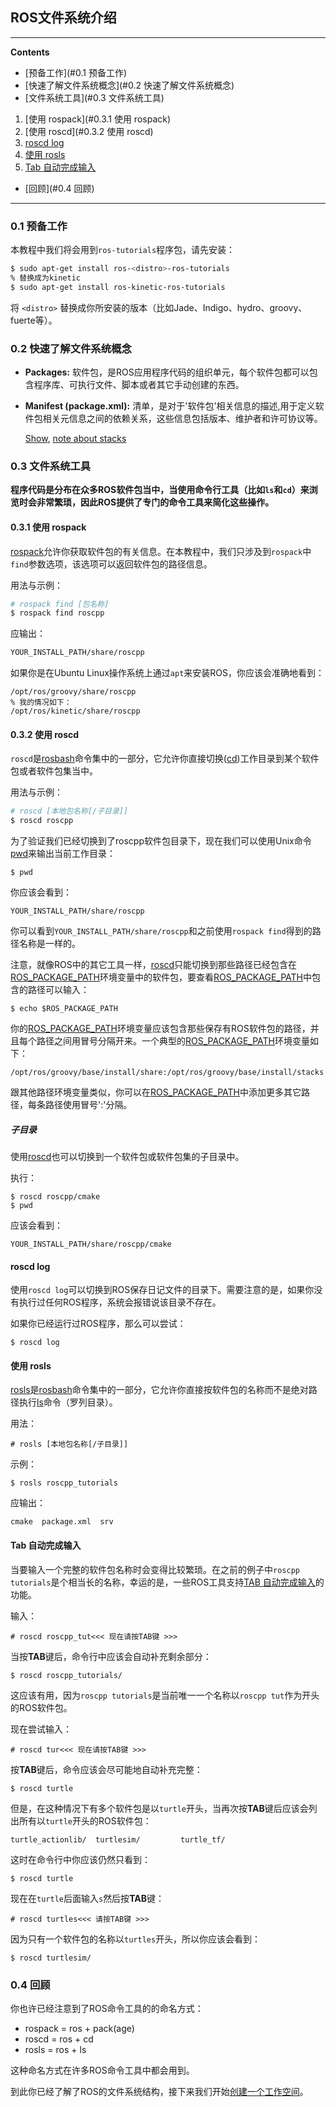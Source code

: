 ## ROS文件系统介绍

---

**Contents**

-   [预备工作](#0.1 预备工作)
-   [快速了解文件系统概念](#0.2 快速了解文件系统概念)
-   [文件系统工具](#0.3 文件系统工具)
   1.  [使用 rospack](#0.3.1 使用 rospack)
   2.  [使用 roscd](#0.3.2 使用 roscd)
   3.  [roscd log](http://wiki.ros.org/cn/ROS/Tutorials/NavigatingTheFilesystem#cn.2BAC8-ROS.2BAC8-Tutorials.2BAC8-catkin.2BAC8-NavigatingTheFilesystem.roscd_log)
   4.  [使用 rosls](http://wiki.ros.org/cn/ROS/Tutorials/NavigatingTheFilesystem#cn.2BAC8-ROS.2BAC8-Tutorials.2BAC8-catkin.2BAC8-NavigatingTheFilesystem.A.2BT391KA_rosls)
   5.  [Tab 自动完成输入](http://wiki.ros.org/cn/ROS/Tutorials/NavigatingTheFilesystem#cn.2BAC8-ROS.2BAC8-Tutorials.2BAC8-catkin.2BAC8-NavigatingTheFilesystem.Tab_.2BgepSqFuMYhCPk1Fl-)
-   [回顾](#0.4 回顾)
---

### 0.1 预备工作

本教程中我们将会用到`ros-tutorials`程序包，请先安装： 

```bash
$ sudo apt-get install ros-<distro>-ros-tutorials
% 替换成为kinetic
$ sudo apt-get install ros-kinetic-ros-tutorials
```

将 `<distro>` 替换成你所安装的版本（比如Jade、Indigo、hydro、groovy、fuerte等）。 

### 0.2 快速了解文件系统概念

- **Packages:** 软件包，是ROS应用程序代码的组织单元，每个软件包都可以包含程序库、可执行文件、脚本或者其它手动创建的东西。 
- **Manifest (package.xml):** 清单，是对于'软件包'相关信息的描述,用于定义软件包相关元信息之间的依赖关系，这些信息包括版本、维护者和许可协议等。 

   [Show](http://wiki.ros.org/cn/ROS/Tutorials/NavigatingTheFilesystem), [note about stacks](http://wiki.ros.org/cn/ROS/Tutorials/NavigatingTheFilesystem)      

### 0.3 文件系统工具

**程序代码是分布在众多ROS软件包当中，当使用命令行工具（比如`ls`和`cd`）来浏览时会非常繁琐，因此ROS提供了专门的命令工具来简化这些操作。** 

#### 0.3.1 使用 rospack

[rospack](http://wiki.ros.org/rospack)允许你获取软件包的有关信息。在本教程中，我们只涉及到`rospack`中`find`参数选项，该选项可以返回软件包的路径信息。 

用法与示例： 

```bash
# rospack find [包名称]
$ rospack find roscpp
```

应输出： 

```bash
YOUR_INSTALL_PATH/share/roscpp
```

如果你是在Ubuntu Linux操作系统上通过`apt`来安装ROS，你应该会准确地看到： 

```
/opt/ros/groovy/share/roscpp
% 我的情况如下：
/opt/ros/kinetic/share/roscpp
```

#### 0.3.2 使用 roscd

`roscd`是[rosbash](http://wiki.ros.org/rosbash)命令集中的一部分，它允许你直接切换([cd](http://ss64.com/bash/cd.html))工作目录到某个软件包或者软件包集当中。 

用法与示例： 

```bash
# roscd [本地包名称[/子目录]]
$ roscd roscpp
```

为了验证我们已经切换到了roscpp软件包目录下，现在我们可以使用Unix命令[pwd](http://ss64.com/bash/pwd.html)来输出当前工作目录： 

```
$ pwd
```

你应该会看到： 

```
YOUR_INSTALL_PATH/share/roscpp
```

你可以看到`YOUR_INSTALL_PATH/share/roscpp`和之前使用`rospack find`得到的路径名称是一样的。 

注意，就像ROS中的其它工具一样，[roscd](http://wiki.ros.org/roscd)只能切换到那些路径已经包含在[ROS_PACKAGE_PATH](http://wiki.ros.org/ROS/EnvironmentVariables#ROS_PACKAGE_PATH)环境变量中的软件包，要查看[ROS_PACKAGE_PATH](http://wiki.ros.org/ROS/EnvironmentVariables#ROS_PACKAGE_PATH)中包含的路径可以输入： 

```
$ echo $ROS_PACKAGE_PATH
```

你的[ROS_PACKAGE_PATH](http://wiki.ros.org/ROS/EnvironmentVariables#ROS_PACKAGE_PATH)环境变量应该包含那些保存有ROS软件包的路径，并且每个路径之间用冒号分隔开来。一个典型的[ROS_PACKAGE_PATH](http://wiki.ros.org/ROS/EnvironmentVariables#ROS_PACKAGE_PATH)环境变量如下： 

```
/opt/ros/groovy/base/install/share:/opt/ros/groovy/base/install/stacks
```

跟其他路径环境变量类似，你可以在[ROS_PACKAGE_PATH](http://wiki.ros.org/ROS/EnvironmentVariables#ROS_PACKAGE_PATH)中添加更多其它路径，每条路径使用冒号':'分隔。 

##### 子目录

使用[roscd](http://wiki.ros.org/roscd)也可以切换到一个软件包或软件包集的子目录中。 

执行： 

```
$ roscd roscpp/cmake
$ pwd
```

应该会看到： 

```
YOUR_INSTALL_PATH/share/roscpp/cmake
```

#### roscd log

使用`roscd log`可以切换到ROS保存日记文件的目录下。需要注意的是，如果你没有执行过任何ROS程序，系统会报错说该目录不存在。 

如果你已经运行过ROS程序，那么可以尝试： 

```
$ roscd log
```

#### 使用 rosls

[rosls](http://wiki.ros.org/rosbash#rosls)是[rosbash](http://wiki.ros.org/rosbash)命令集中的一部分，它允许你直接按软件包的名称而不是绝对路径执行[ls](http://ss64.com/bash/ls.html)命令（罗列目录）。 

用法： 

```
# rosls [本地包名称[/子目录]]
```

示例： 

```
$ rosls roscpp_tutorials
```

应输出： 

```
cmake  package.xml  srv
```

#### Tab 自动完成输入

当要输入一个完整的软件包名称时会变得比较繁琐。在之前的例子中`roscpp tutorials`是个相当长的名称，幸运的是，一些ROS工具支持[TAB 自动完成输入](http://en.wikipedia.org/wiki/Command_line_completion)的功能。 

输入： 

```
# roscd roscpp_tut<<< 现在请按TAB键 >>>
```

当按**TAB**键后，命令行中应该会自动补充剩余部分： 

```
$ roscd roscpp_tutorials/
```

这应该有用，因为`roscpp tutorials`是当前唯一一个名称以`roscpp tut`作为开头的ROS软件包。 

现在尝试输入： 

```
# roscd tur<<< 现在请按TAB键 >>>
```

按**TAB**键后，命令应该会尽可能地自动补充完整： 

```
$ roscd turtle
```

但是，在这种情况下有多个软件包是以`turtle`开头，当再次按**TAB**键后应该会列出所有以`turtle`开头的ROS软件包： 

```
turtle_actionlib/  turtlesim/         turtle_tf/
```

这时在命令行中你应该仍然只看到： 

```
$ roscd turtle
```

现在在`turtle`后面输入`s`然后按**TAB**键： 

```
# roscd turtles<<< 请按TAB键 >>>
```

因为只有一个软件包的名称以`turtles`开头，所以你应该会看到： 

```
$ roscd turtlesim/
```

### 0.4 回顾

你也许已经注意到了ROS命令工具的的命名方式： 

- rospack = ros + pack(age) 
- roscd = ros + cd 
- rosls = ros + ls 

这种命名方式在许多ROS命令工具中都会用到。 

到此你已经了解了ROS的文件系统结构，接下来我们开始[创建一个工作空间](http://wiki.ros.org/catkin/Tutorials/create_a_workspace)。 
